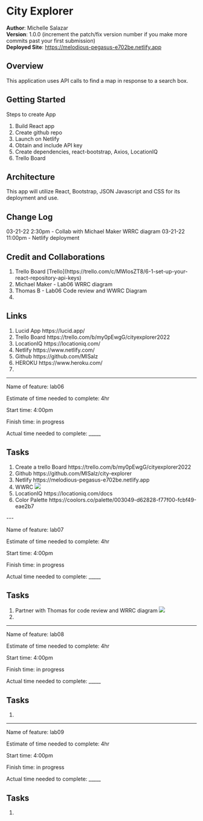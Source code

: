 # City Explorer

**Author**: Michelle Salazar   
**Version**: 1.0.0 (increment the patch/fix version number if you make more commits past your first submission)   
**Deployed Site**: https://melodious-pegasus-e702be.netlify.app   

## Overview
<!-- Provide a high level overview of what this application is and why you are building it, beyond the fact that it's an assignment for this class. (i.e. What's your problem domain?) -->
This application uses API calls to find a map in response to a search box. 

## Getting Started
<!-- What are the steps that a user must take in order to build this app on their own machine and get it running? -->
Steps to create App
<ol>
<li>Build React app
</li>
<li>Create github repo
</li>
<li>Launch on Netlify
</li>
<li> Obtain and include API key
</li>
<li>Create dependencies, react-bootstrap, Axios, LocationIQ 
</li>
<li>Trello Board 

</li>
</ol>

## Architecture
<!-- Provide a detailed description of the application design. What technologies (languages, libraries, etc) you're using, and any other relevant design information. -->
This app will utilize React, Bootstrap, JSON Javascript and CSS for its deployment and use.

## Change Log
<!-- Use this area to document the iterative changes made to your application as each feature is successfully implemented. Use time stamps. Here's an example:

01-01-2001 4:59pm - Application now has a fully-functional express server, with a GET route for the location resource. -->
03-21-22 2:30pm - Collab with Michael Maker WRRC diagram
03-21-22 11:00pm - Netlify deployment

## Credit and Collaborations
<!-- Give credit (and a link) to other people or resources that helped you build this application. -->
<ol>
<li>Trello Board [Trello](https://trello.com/c/MWlosZT8/6-1-set-up-your-react-repository-api-keys)
</li>
<li>
Michael Maker - Lab06 WRRC diagram
</li>
<li>
Thomas B - Lab06 Code review and WWRC Diagram
</li>
<li>
</li>
</ol>

## Links
<ol>
<li> Lucid App 
https://lucid.app/
</li>
<li> Trello Board 
https://trello.com/b/my0pEwgG/cityexplorer2022
</li>
<li> LocationIQ
https://locationiq.com/
</li>
<li> Netlify
https://www.netlify.com/
</li>
<li> Github
https://github.com/MISalz
</li>
<li> HEROKU 
https://www.heroku.com/
</li>
<li> 
</li>
</ol>

---

Name of feature: lab06

Estimate of time needed to complete: 4hr

Start time: 4:00pm

Finish time:  in progress

Actual time needed to complete: _____

## Tasks
<ol>
<li>Create a trello Board https://trello.com/b/my0pEwgG/cityexplorer2022
</li>
<li>Github https://github.com/MISalz/city-explorer
</li>
<li> Netlify https://melodious-pegasus-e702be.netlify.app 
</li>
<li>WWRC <img src="img/2022-03-17_15-02-19 WRRC_cityExp.bmp">
</li>
<li> LocationIQ https://locationiq.com/docs
</li>
<li> Color Palette https://coolors.co/palette/003049-d62828-f77f00-fcbf49-eae2b7
</li>
</ol>
---

Name of feature: lab07

Estimate of time needed to complete: 4hr

Start time: 4:00pm

Finish time:  in progress

Actual time needed to complete: _____

## Tasks
<ol>
<li>Partner with Thomas for code review and WRRC diagram
<img src="img/2022-03-22 lab07WWRC_city explore.bmp">
</li>
<li> 
</li>
</ol>

---

Name of feature: lab08

Estimate of time needed to complete: 4hr

Start time: 4:00pm

Finish time:  in progress

Actual time needed to complete: _____

## Tasks
<ol>
<li> 
</li>
</ol>

---

Name of feature: lab09

Estimate of time needed to complete: 4hr

Start time: 4:00pm

Finish time:  in progress

Actual time needed to complete: _____

## Tasks
<ol>
<li> 
</li>
</ol>